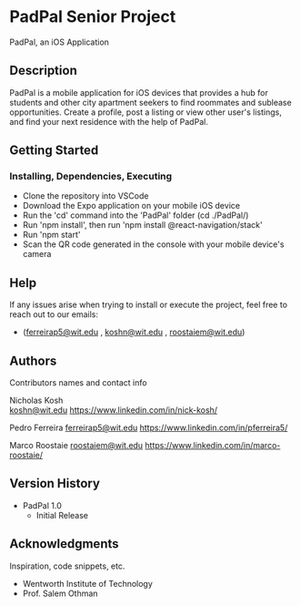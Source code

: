 # PadPal Senior Project

PadPal, an iOS Application

## Description

PadPal is a mobile application for iOS devices that provides a hub for students and other city apartment seekers to find roommates and sublease opportunities. Create a profile, post a listing or view other user's listings, and find your next residence with the help of PadPal.

## Getting Started

### Installing, Dependencies, Executing

* Clone the repository into VSCode
* Download the Expo application on your mobile iOS device
* Run the 'cd' command into the 'PadPal' folder (cd ./PadPal/)
* Run 'npm install', then run 'npm install @react-navigation/stack'
* Run 'npm start'
* Scan the QR code generated in the console with your mobile device's camera

## Help

If any issues arise when trying to install or execute the project, feel free to reach out to our emails:
* (ferreirap5@wit.edu , koshn@wit.edu , roostaiem@wit.edu)

## Authors

Contributors names and contact info

Nicholas Kosh  
koshn@wit.edu
https://www.linkedin.com/in/nick-kosh/

Pedro Ferreira
ferreirap5@wit.edu
https://www.linkedin.com/in/pferreira5/

Marco Roostaie
roostaiem@wit.edu
https://www.linkedin.com/in/marco-roostaie/

## Version History

* PadPal 1.0
    * Initial Release

## Acknowledgments

Inspiration, code snippets, etc.
* Wentworth Institute of Technology
* Prof. Salem Othman
